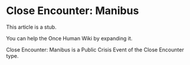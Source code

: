 # Close Encounter: Manibus

This article is a stub.
        
You can help the Once Human Wiki by expanding it.

        
    

Close Encounter: Manibus is a Public Crisis Event of the Close Encounter type.
